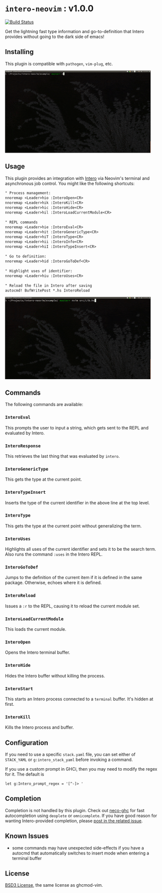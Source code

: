 # `intero-neovim` : v1.0.0
[![Build Status](https://travis-ci.org/parsonsmatt/intero-neovim.svg?branch=master)](https://travis-ci.org/parsonsmatt/intero-neovim)

Get the lightning fast type information and go-to-definition that Intero
provides without going to the dark side of emacs!

## Installing

This plugin is compatible with `pathogen`, `vim-plug`, etc.

![Demo of Installation](demo-install-lo.gif)

## Usage

This plugin provides an integration with [Intero][] via Neovim's terminal and
asynchronous job control. You might like the following shortcuts:

```
" Process management:
nnoremap <Leader>hio :InteroOpen<CR>
nnoremap <Leader>hik :InteroKill<CR>
nnoremap <Leader>hic :InteroHide<CR>
nnoremap <Leader>hil :InteroLoadCurrentModule<CR>

" REPL commands
nnoremap <Leader>hie :InteroEval<CR>
nnoremap <Leader>hit :InteroGenericType<CR>
nnoremap <Leader>hiT :InteroType<CR>
nnoremap <Leader>hii :InteroInfo<CR>
nnoremap <Leader>hiI :InteroTypeInsert<CR>

" Go to definition:
nnoremap <Leader>hid :InteroGoToDef<CR>

" Highlight uses of identifier:
nnoremap <Leader>hiu :InteroUses<CR>

" Reload the file in Intero after saving
autocmd! BufWritePost *.hs InteroReload
```

![REPL demo](demo-repl-lo.gif)

## Commands

The following commands are available:

### `InteroEval`

This prompts the user to input a string, which gets sent to the REPL and
evaluated by Intero.

### `InteroResponse`

This retrieves the last thing that was evaluated by `intero`.

### `InteroGenericType`

This gets the type at the current point.

### `InteroTypeInsert`

Inserts the type of the current identifier in the above line at the top level.

### `InteroType`

This gets the type at the current point without generalizing the term.

### `InteroUses`

Highlights all uses of the current identifier and sets it to be the search
term. Also runs the command `:uses` in the Intero REPL.

### `InteroGoToDef`

Jumps to the definition of the current item if it is defined in the same
package. Otherwise, echoes where it is defined.

### `InteroReload`

Issues a `:r` to the REPL, causing it to reload the current module set.

### `InteroLoadCurrentModule`

This loads the current module.

### `InteroOpen`

Opens the Intero terminal buffer.

### `InteroHide`

Hides the Intero buffer without killing the process.

### `InteroStart`

This starts an Intero process connected to a `terminal` buffer. It's hidden at
first.

### `InteroKill`

Kills the Intero process and buffer.

## Configuration

If you need to use a specific `stack.yaml` file, you can set either of `STACK_YAML`
or `g:intero_stack_yaml` before invoking a command.

If you use a custom prompt in GHCi, then you may need to modify the regex for it. The default is

    let g:Intero_prompt_regex = '[^-]> '

## Completion

Completion is not handled by this plugin. Check out [neco-ghc][] for fast
autocompletion using `deoplete` or `omnicomplete`. If you have good reason for
wanting Intero-provided completion, please [post in the related
issue](https://github.com/parsonsmatt/intero-neovim/issues/5).

## Known Issues
* some commands may have unexpected side-effects if you have a autocmd that automatically switches to insert mode when entering a terminal buffer

## License

[BSD3 License](http://www.opensource.org/licenses/BSD-3-Clause), the same license as ghcmod-vim.

[intero]: https://github.com/commercialhaskell/intero
[neco-ghc]: https://github.com/eagletmt/neco-ghc
